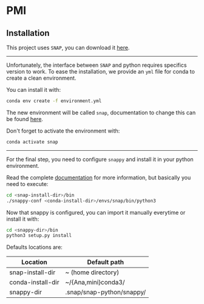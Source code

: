 # PMI 

## Installation


This project uses `SNAP`, you can download it [here](https://step.esa.int/main/download/snap-download/).

---
Unfortunately, the interface between `SNAP` and python requires specifics version to work.
To ease the installation, we provide an `yml` file for conda to create a clean environment.

You can install it with:

```bash
conda env create -f environment.yml
```
The new environment will be called `snap`, documentation to change this can be found [here](https://conda.io/projects/conda/en/latest/user-guide/tasks/manage-environments.html#creating-an-environment-from-an-environment-yml-file).

Don't forget to activate the environment with:
```bash
conda activate snap
```
---

For the final step, you need to configure `snappy` and install it in your python environment.

Read the complete [documentation](https://senbox.atlassian.net/wiki/spaces/SNAP/pages/50855941/Configure+Python+to+use+the+SNAP-Python+snappy+interface) for more information, but basically you need to execute:
```bash
cd <snap-install-dir>/bin
./snappy-conf <conda-install-dir>/envs/snap/bin/python3
```
Now that snappy is configured, you can import it manually everytime or install it with:
```bash
cd <snappy-dir>/bin
python3 setup.py install
```

Defaults locations are:

| Location           | Default path              |
|--------------------|---------------------------|
| snap-install-dir   | ~ (home directory)        |
| conda-install-dir  | ~/{Ana,mini}conda3/       |
| snappy-dir         | .snap/snap-python/snappy/ |